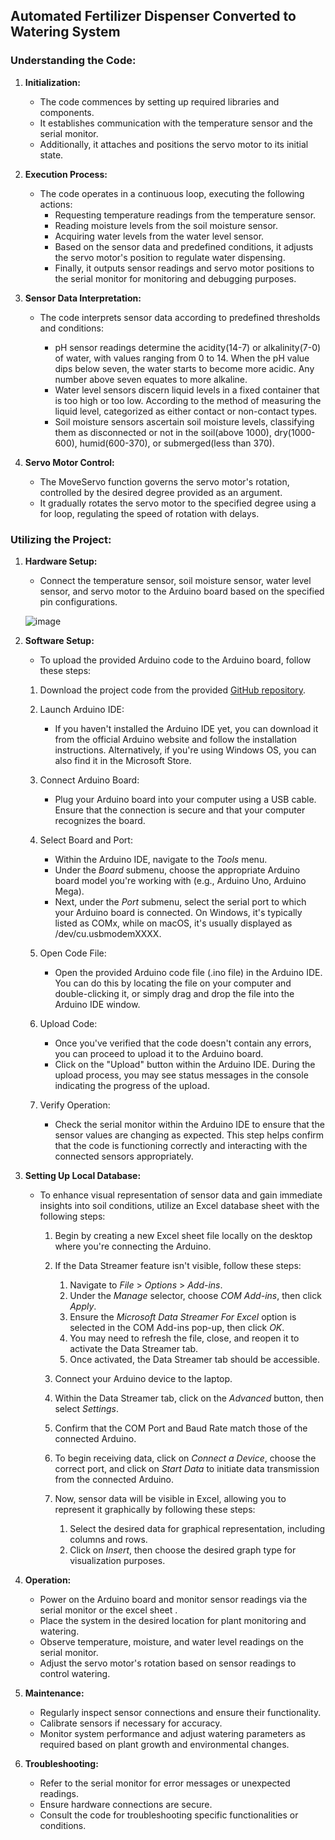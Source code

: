 ## Automated Fertilizer Dispenser Converted to Watering System

### Understanding the Code:

1. **Initialization:**

   - The code commences by setting up required libraries and components.
   - It establishes communication with the temperature sensor and the serial monitor.
   - Additionally, it attaches and positions the servo motor to its initial state.

2. **Execution Process:**

   - The code operates in a continuous loop, executing the following actions:
     - Requesting temperature readings from the temperature sensor.
     - Reading moisture levels from the soil moisture sensor.
     - Acquiring water levels from the water level sensor.
     - Based on the sensor data and predefined conditions, it adjusts the servo motor's position to regulate water dispensing.
     - Finally, it outputs sensor readings and servo motor positions to the serial monitor for monitoring and debugging purposes.

3. **Sensor Data Interpretation:**

   - The code interprets sensor data according to predefined thresholds and conditions:

     - pH sensor readings determine the acidity(14-7) or alkalinity(7-0) of water, with values ranging from 0 to 14.
       When the pH value dips below seven, the water starts to become more acidic. Any number above seven equates to more alkaline.
     - Water level sensors discern liquid levels in a fixed container that is too high or too low. According to the method of measuring the liquid level, categorized as either contact or non-contact types.
     - Soil moisture sensors ascertain soil moisture levels, classifying them as disconnected or not in the soil(above 1000), dry(1000-600), humid(600-370), or submerged(less than 370).

4. **Servo Motor Control:**

   - The MoveServo function governs the servo motor's rotation, controlled by the desired degree provided as an argument.
   - It gradually rotates the servo motor to the specified degree using a for loop, regulating the speed of rotation with delays.

### Utilizing the Project:

1. **Hardware Setup:**

   - Connect the temperature sensor, soil moisture sensor, water level sensor, and servo motor to the Arduino board based on the specified pin configurations.

   ![image](https://github.com/Abdallah-Hassan1/Automated-fertilizer-dispenser/assets/64805908/1757bf3f-62c5-4ab6-894d-1cb5ccef5fc3)

2. **Software Setup:**

   - To upload the provided Arduino code to the Arduino board, follow these steps:

   1. Download the project code from the provided [GitHub repository](https://github.com/Abdallah-Hassan1/Automated-fertilizer-dispenser).

   2. Launch Arduino IDE:

      - If you haven't installed the Arduino IDE yet, you can download it from the official Arduino website and follow the installation instructions. Alternatively, if you're using Windows OS, you can also find it in the Microsoft Store.

   3. Connect Arduino Board:

      - Plug your Arduino board into your computer using a USB cable. Ensure that the connection is secure and that your computer recognizes the board.

   4. Select Board and Port:

      - Within the Arduino IDE, navigate to the _Tools_ menu.
      - Under the _Board_ submenu, choose the appropriate Arduino board model you're working with (e.g., Arduino Uno, Arduino Mega).
      - Next, under the _Port_ submenu, select the serial port to which your Arduino board is connected. On Windows, it's typically listed as COMx, while on macOS, it's usually displayed as /dev/cu.usbmodemXXXX.

   5. Open Code File:

      - Open the provided Arduino code file (.ino file) in the Arduino IDE. You can do this by locating the file on your computer and double-clicking it, or simply drag and drop the file into the Arduino IDE window.

   6. Upload Code:

      - Once you've verified that the code doesn't contain any errors, you can proceed to upload it to the Arduino board.
      - Click on the "Upload" button within the Arduino IDE. During the upload process, you may see status messages in the console indicating the progress of the upload.

   7. Verify Operation:

      - Check the serial monitor within the Arduino IDE to ensure that the sensor values are changing as expected. This step helps confirm that the code is functioning correctly and interacting with the connected sensors appropriately.

3. **Setting Up Local Database:**

   - To enhance visual representation of sensor data and gain immediate insights into soil conditions, utilize an Excel database sheet with the following steps:

     1. Begin by creating a new Excel sheet file locally on the desktop where you're connecting the Arduino.
     2. If the Data Streamer feature isn't visible, follow these steps:

        1. Navigate to _File_ > _Options_ > _Add-ins_.
        2. Under the _Manage_ selector, choose _COM Add-ins_, then click _Apply_.
        3. Ensure the _Microsoft Data Streamer For Excel_ option is selected in the COM Add-ins pop-up, then click _OK_.
        4. You may need to refresh the file, close, and reopen it to activate the Data Streamer tab.
        5. Once activated, the Data Streamer tab should be accessible.

     3. Connect your Arduino device to the laptop.
     4. Within the Data Streamer tab, click on the _Advanced_ button, then select _Settings_.
     5. Confirm that the COM Port and Baud Rate match those of the connected Arduino.
     6. To begin receiving data, click on _Connect a Device_, choose the correct port, and click on _Start Data_ to initiate data transmission from the connected Arduino.
     7. Now, sensor data will be visible in Excel, allowing you to represent it graphically by following these steps:

        1. Select the desired data for graphical representation, including columns and rows.
        2. Click on _Insert_, then choose the desired graph type for visualization purposes.

4. **Operation:**

   - Power on the Arduino board and monitor sensor readings via the serial monitor or the excel sheet .
   - Place the system in the desired location for plant monitoring and watering.
   - Observe temperature, moisture, and water level readings on the serial monitor.
   - Adjust the servo motor's rotation based on sensor readings to control watering.

5. **Maintenance:**

   - Regularly inspect sensor connections and ensure their functionality.
   - Calibrate sensors if necessary for accuracy.
   - Monitor system performance and adjust watering parameters as required based on plant growth and environmental changes.

6. **Troubleshooting:**

   - Refer to the serial monitor for error messages or unexpected readings.
   - Ensure hardware connections are secure.
   - Consult the code for troubleshooting specific functionalities or conditions.

